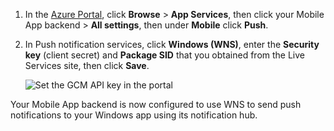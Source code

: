 
1. In the [Azure Portal]( https://azure.portal.com/), click **Browse** > **App Services**, then click your Mobile App backend > **All settings**, then under **Mobile** click **Push**.

2. In Push notification services, click **Windows (WNS)**, enter the **Security key** (client secret) and **Package SID** that you obtained from the Live Services site, then click **Save**.

    ![Set the GCM API key in the portal](./media/app-service-mobile-configure-wns/mobile-push-wns-credentials.png)

Your Mobile App backend is now configured to use WNS to send push notifications to your Windows app using its notification hub.